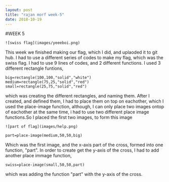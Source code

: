 ```yaml
---
layout: post
title: "rajan morf week-5"
date: 2018-10-19
---
```

#WEEK 5
```
![swiss flag](images/yeeeboi.png)
```

This week we finished making our flag, which I did, and uplaoded it to git hub. I had to use a different series of codes to make my flag, which was the swiss flag. I had to use 9 lines of codes, and 2 different functions. I used 3 different rectangle funtions, 
```
big=rectangle(100,100,"solid","white")
medium=rectangle(75,25,"solid","red")
small=rectangle(25,75,"solid","red")
```
which was creating the different rectangles, and naming them. After I created, and defined them, I had to place them on top on eachother, which I used the place-image function, although, I can only place two images ontop of eachother at the same time, i had to use two different place image functions.So I placed the first two images, to form this image 
```
![part of flag](images/help.png)
```

```
part=place-image(medium,50,50,big)
```
Which was the first image, and the x-axis part of the cross, formed into one function, "part". In order to create get the y-axis of the cross, I had to add another place immage function, 
```
swiss=place-image(small,50,50,part)
```
which was adding the function "part" with the y-axis of the cross.  






























































































































































































































































































































































































































































































































































































































































































































































































































































































































































































































































































































































































































































































































































































































































































































































































































































































































































































































































































































































































































































































































































































































































































































































































































































































































































































































































































































































































































































































































































































































































































































































































































































































































































































































































































































































































































































































































































































































































































































































































































































































































































































































































































































